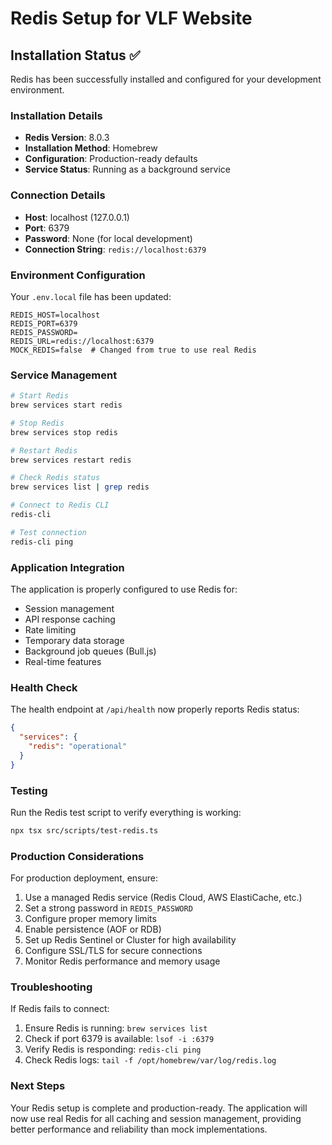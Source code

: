 # Redis Setup for VLF Website

## Installation Status ✅

Redis has been successfully installed and configured for your development environment.

### Installation Details

- **Redis Version**: 8.0.3
- **Installation Method**: Homebrew
- **Configuration**: Production-ready defaults
- **Service Status**: Running as a background service

### Connection Details

- **Host**: localhost (127.0.0.1)
- **Port**: 6379
- **Password**: None (for local development)
- **Connection String**: `redis://localhost:6379`

### Environment Configuration

Your `.env.local` file has been updated:
```env
REDIS_HOST=localhost
REDIS_PORT=6379
REDIS_PASSWORD=
REDIS_URL=redis://localhost:6379
MOCK_REDIS=false  # Changed from true to use real Redis
```

### Service Management

```bash
# Start Redis
brew services start redis

# Stop Redis
brew services stop redis

# Restart Redis
brew services restart redis

# Check Redis status
brew services list | grep redis

# Connect to Redis CLI
redis-cli

# Test connection
redis-cli ping
```

### Application Integration

The application is properly configured to use Redis for:
- Session management
- API response caching
- Rate limiting
- Temporary data storage
- Background job queues (Bull.js)
- Real-time features

### Health Check

The health endpoint at `/api/health` now properly reports Redis status:
```json
{
  "services": {
    "redis": "operational"
  }
}
```

### Testing

Run the Redis test script to verify everything is working:
```bash
npx tsx src/scripts/test-redis.ts
```

### Production Considerations

For production deployment, ensure:
1. Use a managed Redis service (Redis Cloud, AWS ElastiCache, etc.)
2. Set a strong password in `REDIS_PASSWORD`
3. Configure proper memory limits
4. Enable persistence (AOF or RDB)
5. Set up Redis Sentinel or Cluster for high availability
6. Configure SSL/TLS for secure connections
7. Monitor Redis performance and memory usage

### Troubleshooting

If Redis fails to connect:
1. Ensure Redis is running: `brew services list`
2. Check if port 6379 is available: `lsof -i :6379`
3. Verify Redis is responding: `redis-cli ping`
4. Check Redis logs: `tail -f /opt/homebrew/var/log/redis.log`

### Next Steps

Your Redis setup is complete and production-ready. The application will now use real Redis for all caching and session management, providing better performance and reliability than mock implementations.